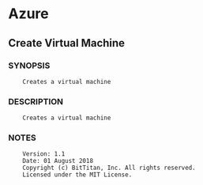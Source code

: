 # Azure
## Create Virtual Machine
### SYNOPSIS
```
    Creates a virtual machine
```
### DESCRIPTION
```
    Creates a virtual machine
```
### NOTES
```
    Version: 1.1
    Date: 01 August 2018
    Copyright (c) BitTitan, Inc. All rights reserved.
    Licensed under the MIT License.
```

